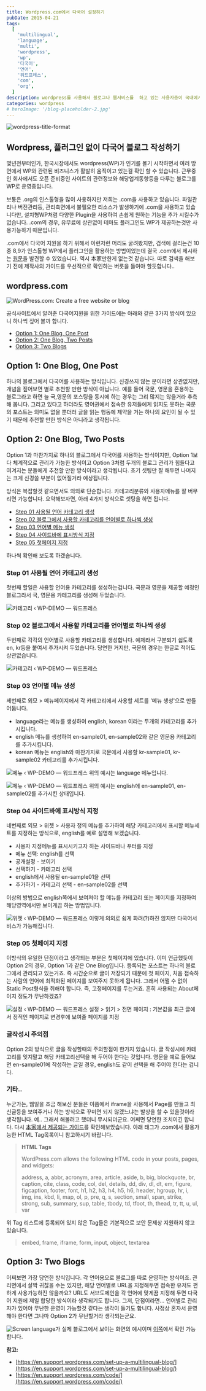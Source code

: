 ```yaml
---
title: Wordpress.com에서 다국어 설정하기
pubDate: 2015-04-21
tags:
  [
    'multilingual',
    'language',
    'multi',
    'wordpress',
    'wp',
    '다국어',
    '언어',
    '워드프레스',
    'com',
    'org',
  ]
description: wordpress를 사용해서 블로그나 웹서비스를  하고 있는 사용자층이 국내에서도 많아지고 있는 요즘, 기본으로 제공되는 위젯이 아니면 무조건 유료를 사용해야 하는 wordpress.com에서 별도 플러그인을 사용하지 않고 카테고리와 메뉴를 활용하여 다국어 서비스를 위한 설정방법을 알아봤습니다.
categories: wordpress
# heroImage: '/blog-placeholder-2.jpg'
---
```


![wordpress-title-format](https://farm9.staticflickr.com/8694/17086506702_ff1794cc84_o.jpg)

## Wordpress, 플러그인 없이 다국어 블로그 작성하기

몇년전부터인가, 한국시장에서도 wordpress(WP)가 인기를 몰기 시작하면서 여러 방면에서 WP와 관련된 비즈니스가 활발히 움직이고 있는걸 확인 할 수 있습니다. 근무중인 회사에서도 오픈 준비중인 사이트의 관련정보와 해당업계동향등을 다루는 블로그를 WP로 운영중입니다.

보통은 .org의 인스톨형을 많이 사용하지만 저희는 .com을 사용하고 있습니다. 파일관리나 버전관리등, 관리측면에서 불필요한 리소스가 발생하기에 .com을 사용하고 있습니다만, 설치형WP처럼 다양한 Plugin을 사용하여 손쉽게 원하는 기능을 추가 시킬수가 없습니다. .com의 경우, 유무료에 상관없이 테마도 플러그인도 WP가 제공하는것만 사용가능하기 때문입니다.

.com에서 다국어 지원을 하기 위해서 이런저런 머리도 굴려봤지만, 검색에 걸리는건 10중 8,9가 인스톨형 WP에서 플러그인을 활용하는 방법이었는데 결국 .com에서 제시하는 [원문](https://en.support.wordpress.com/set-up-a-multilingual-blog/)을 발견할 수 있었습니다. 역시 本家만한게 없는것 같습니다. 따로 검색을 해보기 전에 제작사의 가이드를 우선적으로 확인하는 버릇을 들여야 할듯합니다..

## wordpress.com

![WordPress.com: Create a free website or blog](https://farm8.staticflickr.com/7702/17062406666_6bc09bcc1c_o.png)

공식사이트에서 알려준 다국어지원을 위한 가이드에는 아래와 같은 3가지 방식이 있으니 하나씩 짚어 볼까 합니다.

- [Option 1: One Blog, One Post](#Option-1-One-Blog-One-Post)
- [Option 2: One Blog, Two Posts](#Option-2-One-Blog-Two-Posts)
- [Option 3: Two Blogs](#Option-3-Two-Blogs)

## Option 1: One Blog, One Post

하나의 블로그에서 다국어를 사용하는 방식입니다. 신경쓰지 않는 분이라면 상관없지만, 개념을 짚어보면 별로 추천할 만한 방식이 아닙니다.
예를 들어 국문, 영문을 혼용하는 블로그라고 하면 늘 국,영문의 포스팅을 동시에 하는 경우는 그리 많지는 않을거라 추측해 봅니다. 그리고 있다고 하더라도 영어권에서 접속한 유저들에게 읽지도 못하는 국문의 포스트는 의미도 없을 뿐더러 글을 읽는 행동에 제약을 거는 하나의 요인이 될 수 있기 때문에 추천할 만한 방식은 아니라고 생각됩니다.

## Option 2: One Blog, Two Posts

Option 1과 마찬가지로 하나의 블로그에서 다국어를 사용하는 방식이지만, Option 1보다 체계적으로 관리가 가능한 방식이고 Option 3처럼 두개의 블로그 관리가 힘들다고 여겨지는 분들에게 추천할 만한 방식이라고 생각됩니다. 초기 셋팅만 잘 해두면 나머지는 크게 신경쓸 부분이 없어질거라 예상됩니다.

방식은 복잡할것 같으면서도 의외로 단순합니다. 카테고리분류와 사용자메뉴를 잘 버무리면 가능합니다.
요약해보자면, 아래 4가지 방식으로 셋팅을 하면 됩니다.

- [Step 01 사용될 언어 카테고리 생성](#Step-01-사용될-언어-카테고리-생성)
- [Step 02 블로그에서 사용할 카테고리를 언어별로 하나씩 생성](#Step-02-블로그에서-사용할-카테고리를-언어별로-하나씩-생성)
- [Step 03 언어별 메뉴 생성](#Step-03-언어별-메뉴-생성)
- [Step 04 사이드바에 표시방식 지정](#Step-04-사이드바에-표시방식-지정)
- [Step 05 첫페이지 지정](#Step-05-첫페이지-지정)

하나씩 확인해 보도록 하겠습니다.

### Step 01 사용될 언어 카테고리 생성

첫번째 할일은 사용할 언어용 카테고리를 생성하는겁니다.
국문과 영문을 제공할 예정인 블로그라서 국, 영문용 카테고리를 생성해 두었습니다.

![카테고리 ‹ WP-DEMO — 워드프레스](https://farm8.staticflickr.com/7648/16968481808_72183ab2f2_o.png)

### Step 02 블로그에서 사용할 카테고리를 언어별로 하나씩 생성

두번째로 각각의 언어별로 사용할 카테고리를 생성합니다.
예제라서 구분되기 쉽도록 en, kr등을 붙여서 추가시켜 두었습니다. 당연한 거지만, 국문의 경우는 한글로 적어도 상관없습니다.

![카테고리 ‹ WP-DEMO — 워드프레스](https://farm9.staticflickr.com/8708/16536100213_8c89877b7e_o.png)

### Step 03 언어별 메뉴 생성

세번째로 외모 &gt; 메뉴페이지에서 각 카테고리에서 사용할 세트를 '메뉴 생성'으로 만들어둡니다.

- language라는 메뉴를 생성하여 english, korean 이라는 두개의 카테고리를 추가시킵니다.
- english 메뉴를 생성하여 en-sample01, en-sample02와 같은 영문용 카테고리를 추가시킵니다.
- korean 메뉴는 english와 마찬가지로 국문에서 사용할 kr-sample01, kr-sample02 카테고리를 추가시킵니다.

![메뉴 ‹ WP-DEMO — 워드프레스](https://farm8.staticflickr.com/7708/16968481908_3f14851d56_o.png)
위의 예시는 language 메뉴입니다.

![메뉴 ‹ WP-DEMO — 워드프레스](https://farm8.staticflickr.com/7674/17154647482_93ea08a103_o.png)
위의 예시는 english에 en-sample01, en-sample02를 추가시킨 상태입니다.

### Step 04 사이드바에 표시방식 지정

네번째로 외모 &gt; 위젯 &gt; 사용자 정의 메뉴를 추가하여 해당 카테고리에서 표시할 메뉴세트를 지정하는 방식으로, english를 예로 설명해 보겠습니다.

- 사용자 지정메뉴를 표시시키고자 하는 사이드바나 푸터를 지정
- 메뉴 선택: english를 선택
- 공개설정 - 보이기
- 선택하기 - 카테고리 선택
- english에서 사용될 en-sample01을 선택
- 추가하기 - 카테고리 선택 - en-sample02를 선택

이상의 방법으로 english쪽에서 보여져야 할 메뉴를 카테고리 또는 페이지를 지정하여 해당영역에서만 보이게끔 하는 방법입니다.

![위젯 ‹ WP-DEMO — 워드프레스](https://farm9.staticflickr.com/8793/16536100203_96d8115274_o.png)
이렇게 의외로 쉽게 화려(?)하진 않지만 다국어서비스가 가능해집니다.

### Step 05 첫페이지 지정

이방식의 유일한 단점이라고 생각되는 부분은 첫페이지에 있습니다. 이미 언급했듯이 Option 2의 경우, Option 1과 같은 One Blog입니다. 등록되는 포스트는 하나의 블로그에서 관리되고 있는거죠. 즉 시간순으로 글이 저장되기 때문에 첫 페이지, 처음 접속하는 사람의 언어에 최적화된 페이지를 보여주지 못하게 됩니다. 그래서 어쩔 수 없이 Static Post형식을 취해야 합니다. 즉, 고정페이지를 두는거죠. 흔히 사용되는 About페이지 정도가 무난하겠죠?

![설정 ‹ WP-DEMO — 워드프레스](https://farm8.staticflickr.com/7685/16987116850_65dbe3994e_o.png)
설정 &gt; 읽기 &gt; 전면 페이지 : 기본값을 최근 글에서 정적인 페이지로 변경후에 보여줄 페이지를 지정

### 글작성시 주의점

Option 2의 방식으로 글을 작성할때의 주의할점이 한가지 있습니다. 글 작성시에 카테고리를 잊지말고 해당 카테고리선택을 해 두어야 한다는 것입니다. 영문을 예로 들어보면 en-sample01에 작성하는 글일 경우, english도 같이 선택을 해 주어야 한다는 겁니다.

### 기타..

누군가는, 웹일을 조금 해보신 분들은 이쯤에서 iframe을 사용해서 Page를 만들고 최신글등을 보여주거나 하는 방식으로 꾸미면 되지 않겠느냐는 발상을 할 수 있을것이라 생각됩니다. 예.. 그래서 해볼려고 했더니 무시되더군요. 어쩌면 당연한 조치이긴 합니다. 다시 [本家에서 제공되는 가이드](https://en.support.wordpress.com/code/)를 확인해보았습니다. 아래 태그가 .com에서 활용가능한 HTML Tag목록이니 참고하시기 바랍니다.

<blockquote><b>HTML Tags</b>

WordPress.com allows the following HTML code in your posts, pages, and widgets:

address, a, abbr, acronym, area, article, aside, b, big, blockquote, br, caption, cite, class, code, col, del, details, dd, div, dl, dt, em, figure, figcaption, footer, font, h1, h2, h3, h4, h5, h6, header, hgroup, hr, i, img, ins, kbd, li, map, ol, p, pre, q, s, section, small, span, strike, strong, sub, summary, sup, table, tbody, td, tfoot, th, thead, tr, tt, u, ul, var</blockquote>
위 Tag 리스트에 등록되어 있지 않은 Tag들은 기본적으로 보안 문제상 지원하지 않고 있습니다.

<blockquote>embed, frame, iframe, form, input, object, textarea</blockquote>

## Option 3: Two Blogs

어찌보면 가장 당연한 방식입니다. 각 언어용으로 블로그를 따로 운영하는 방식이죠. 관리면에서 살짝 귀찮을 수는 있지만, 해당 언어별로 URL을 지정해두면 접속한 유저도 편하게 사용가능하진 않을까요?
URL도 서브도메인을 각 언어에 맞게끔 지정해 두면 다국어 지원에 제일 합당한 방식이라 생각되기도 합니다. 그저, 단점이라면... 언어별로 관리자가 있어야 무난한 운영이 가능할것 같다는 생각이 들기도 합니다. 사정상 혼자서 운영해야 한다면 그나마 Option 2가 무난할거라 생각되는군요.

![Screen](https://farm9.staticflickr.com/8690/17166298622_1c3fb279db_o.png)
language가 실제 블로그에서 보이는 화면의 예시이며 [이쪽](https://thisisdemosite.wordpress.com/)에서 확인 가능합니다.

**참고:**

- [https://en.support.wordpress.com/set-up-a-multilingual-blog/](https://en.support.wordpress.com/set-up-a-multilingual-blog/)
- [https://en.support.wordpress.com/code/](https://en.support.wordpress.com/code/)
